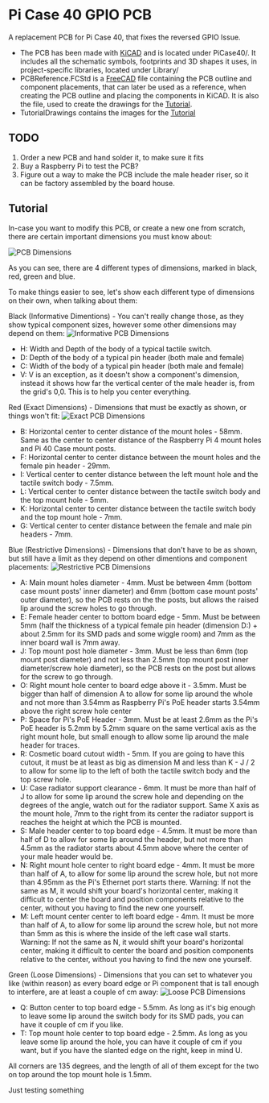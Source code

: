 # Pi Case 40 GPIO PCB

A replacement PCB for Pi Case 40, that fixes the reversed GPIO Issue.

 - The PCB has been made with [KiCAD](https://kicad.org/) and is located under PiCase40/. It includes all the schematic symbols, footprints and 3D shapes it uses, in project-specific libraries, located under Library/
 - PCBReference.FCStd is a [FreeCAD](https://www.freecadweb.org/) file containing the PCB outline and component placements, that can later be used as a reference, when creating the PCB outline and placing the components in KiCAD. It is also the file, used to create the drawings for the [Tutorial](#Tutorial).
 - TutorialDrawings contains the images for the [Tutorial](#Tutorial)

## TODO

1. Order a new PCB and hand solder it, to make sure it fits
2. Buy a Raspberry Pi to test the PCB?
3. Figure out a way to make the PCB include the male header riser, so it can be factory assembled by the board house.

## Tutorial

In-case you want to modify this PCB, or create a new one from scratch, there are certain important dimensions you must know about:

![PCB Dimensions](TutorialDrawings/Dimensions.png)

As you can see, there are 4 different types of dimensions, marked in black, red, green and blue.

To make things easier to see, let's show each different type of dimensions on their own, when talking about them:

Black (Informative Dimentions) - You can't really change those, as they show typical component sizes, however some other dimensions may depend on them:
![Informative PCB Dimensions](TutorialDrawings/Dimensions-Informative.png)

 - H: Width and Depth of the body of a typical tactile switch.
 - D: Depth of the body of a typical pin header (both male and female)
 - C: Width of the body of a typical pin header (both male and female)
 - V: V is an exception, as it doesn't show a component's dimension, instead it shows how far the vertical center of the male header is, from the grid's 0,0. This is to help you center everything.

Red (Exact Dimensions) - Dimensions that must be exactly as shown, or things won't fit:
![Exact PCB Dimensions](TutorialDrawings/Dimensions-Exact.png)

 - B: Horizontal center to center distance of the mount holes - 58mm. Same as the center to center distance of the Raspberry Pi 4 mount holes and Pi 40 Case mount posts.
 - F: Horizontal center to center distance between the mount holes and the female pin header - 29mm.
 - I: Vertical center to center distance between the left mount hole and the tactile switch body - 7.5mm.
 - L: Vertical center to center distance between the tactile switch body and the top mount hole - 5mm.
 - K: Horizontal center to center distance between the tactile switch body and the top mount hole - 7mm.
 - G: Vertical center to center distance between the female and male pin headers - 7mm.

Blue (Restrictive Dimensions) - Dimensions that don't have to be as shown, but still have a limit as they depend on other dimentions and component placements:
![Restrictive PCB Dimensions](TutorialDrawings/Dimensions-Restrictive.png)

 - A: Main mount holes diameter - 4mm. Must be between 4mm (bottom case mount posts' inner diameter) and 6mm (bottom case mount posts' outer diameter), so the PCB rests on the the posts, but allows the raised lip around the screw holes to go through.
 - E: Female header center to bottom board edge - 5mm. Must be between 5mm (half the thickness of a typical female pin header (dimension D:) + about 2.5mm for its SMD pads and some wiggle room) and 7mm as the inner board wall is 7mm away.
 - J: Top mount post hole diameter - 3mm. Must be less than 6mm (top mount post diameter) and not less than 2.5mm (top mount post inner diameter/screw hole diameter), so the PCB rests on the post but allows for the screw to go through.
 - O: Right mount hole center to board edge above it - 3.5mm. Must be bigger than half of dimension A to allow for some lip around the whole and not more than 3.54mm as Raspberry Pi's PoE header starts 3.54mm above the right screw hole center
 - P: Space for Pi's PoE Header - 3mm. Must be at least 2.6mm as the Pi's PoE header is 5.2mm by 5.2mm square on the same vertical axis as the right mount hole, but small enough to allow some lip around the male header for traces.
 - R: Cosmetic board cutout width - 5mm. If you are going to have this cutout, it must be at least as big as dimension M and less than K - J / 2 to allow for some lip to the left of both the tactile switch body and the top screw hole.
 - U: Case radiator support clearance - 6mm. It must be more than half of J to allow for some lip around the screw hole and depending on the degrees of the angle, watch out for the radiator support. Same X axis as the mount hole, 7mm to the right from its center the radiator support is reaches the height at which the PCB is mounted.
 - S: Male header center to top board edge - 4.5mm. It must be more than half of D to allow for some lip around the header, but not more than 4.5mm as the radiator starts about 4.5mm above where the center of your male header would be.
 - N: Right mount hole center to right board edge - 4mm. It must be more than half of A, to allow for some lip around the screw hole, but not more than 4.95mm as the Pi's Ethernet port starts there. Warning: If not the same as M, it would shift your board's horizontal center, making it difficult to center the board and position components relative to the center, without you having to find the new one yourself.
 - M: Left mount center center to left board edge - 4mm. It must be more than half of A, to allow for some lip around the screw hole, but not more than 5mm as this is where the inside of the left case wall starts. Warning: If not the same as N, it would shift your board's horizontal center, making it difficult to center the board and position components relative to the center, without you having to find the new one yourself.

Green (Loose Dimensions) - Dimensions that you can set to whatever you like (within reason) as every board edge or Pi component that is tall enough to interfere, are at least a couple of cm away:
![Loose PCB Dimensions](TutorialDrawings/Dimensions-Loose.png)

 - Q: Button center to top board edge - 5.5mm. As long as it's big enough to leave some lip around the switch body for its SMD pads, you can have it couple of cm if you like.
 - T: Top mount hole center to top board edge - 2.5mm. As long as you leave some lip around the hole, you can have it couple of cm if you want, but if you have the slanted edge on the right, keep in mind U.

All corners are 135 degrees, and the length of all of them except for the two on top around the top mount hole is 1.5mm.

Just testing something
